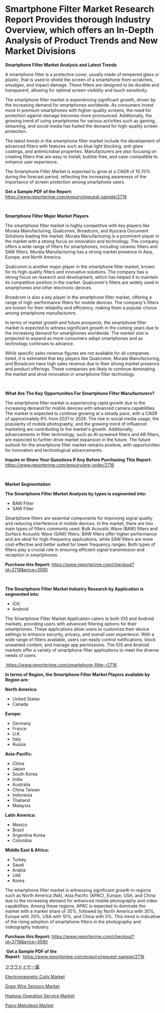 <p><h1>Smartphone Filter Market Research Report Provides thorough Industry Overview, which offers an In-Depth Analysis of Product Trends and New Market Divisions</h1></p><p><strong>Smartphone Filter Market Analysis and Latest Trends</strong></p>
<p><p>A smartphone filter is a protective cover, usually made of tempered glass or plastic, that is used to shield the screen of a smartphone from scratches, smudges, and impact damage. These filters are designed to be durable and transparent, allowing for optimal screen visibility and touch sensitivity.</p><p>The smartphone filter market is experiencing significant growth, driven by the increasing demand for smartphones worldwide. As consumers invest more in premium smartphones with higher-quality screens, the need for protection against damage becomes more pronounced. Additionally, the growing trend of using smartphones for various activities such as gaming, streaming, and social media has fueled the demand for high-quality screen protection.</p><p>The latest trends in the smartphone filter market include the development of advanced filters with features such as blue light blocking, anti-glare coatings, and antimicrobial properties. Manufacturers are also focusing on creating filters that are easy to install, bubble-free, and case-compatible to enhance user experience.</p><p>The Smartphone Filter Market is expected to grow at a CAGR of 10.70% during the forecast period, reflecting the increasing awareness of the importance of screen protection among smartphone users.</p></p>
<p><strong>Get a Sample PDF of the Report:&nbsp;</strong> <a href="https://www.reportprime.com/enquiry/request-sample/2716">https://www.reportprime.com/enquiry/request-sample/2716</a></p>
<p>&nbsp;</p>
<p><strong>Smartphone Filter Major Market Players</strong></p>
<p><p>The smartphone filter market is highly competitive with key players like Murata Manufacturing, Qualcomm, Broadcom, and Kyocera Document Solutions leading the market. Murata Manufacturing is a prominent player in the market with a strong focus on innovation and technology. The company offers a wide range of filters for smartphones, including ceramic filters and SAW filters. Murata Manufacturing has a strong market presence in Asia, Europe, and North America.</p><p>Qualcomm is another major player in the smartphone filter market, known for its high-quality filters and innovative solutions. The company has a strong focus on research and development, which has helped it to maintain its competitive position in the market. Qualcomm's filters are widely used in smartphones and other electronic devices.</p><p>Broadcom is also a key player in the smartphone filter market, offering a range of high-performance filters for mobile devices. The company's filters are known for their reliability and efficiency, making them a popular choice among smartphone manufacturers.</p><p>In terms of market growth and future prospects, the smartphone filter market is expected to witness significant growth in the coming years due to the increasing demand for smartphones worldwide. The market size is projected to expand as more consumers adopt smartphones and as technology continues to advance.</p><p>While specific sales revenue figures are not available for all companies listed, it is estimated that key players like Qualcomm, Murata Manufacturing, and Broadcom have high sales revenue due to their strong market presence and product offerings. These companies are likely to continue dominating the market and drive innovation in smartphone filter technology.</p></p>
<p>&nbsp;</p>
<p><strong>What Are The Key Opportunities For Smartphone Filter Manufacturers?</strong></p>
<p><p>The smartphone filter market is experiencing rapid growth due to the increasing demand for mobile devices with advanced camera capabilities. The market is expected to continue growing at a steady pace, with a CAGR of approximately 8% from 2021 to 2026. The rise in social media usage, the popularity of mobile photography, and the growing trend of influencer marketing are contributing to the market's growth. Additionally, advancements in filter technology, such as AI-powered filters and AR filters, are expected to further drive market expansion in the future. The future outlook for the smartphone filter market remains positive, with opportunities for innovation and technological advancements.</p></p>
<p><strong>Inquire or Share Your Questions If Any Before Purchasing This Report:</strong> <a href="https://www.reportprime.com/enquiry/pre-order/2716">https://www.reportprime.com/enquiry/pre-order/2716</a></p>
<p>&nbsp;</p>
<p><strong>Market Segmentation</strong></p>
<p><strong>The Smartphone Filter Market Analysis by types is segmented into:</strong></p>
<p><ul><li>BAW Filter</li><li>SAW Filter</li></ul></p>
<p><p>Smartphone filters are essential components for improving signal quality and reducing interference in mobile devices. In the market, there are two main types of filters commonly used: Bulk Acoustic Wave (BAW) filters and Surface Acoustic Wave (SAW) filters. BAW filters offer higher performance and are ideal for high-frequency applications, while SAW filters are more cost-effective and better suited for lower frequency ranges. Both types of filters play a crucial role in ensuring efficient signal transmission and reception in smartphones.</p></p>
<p><strong>Purchase this Report:&nbsp;</strong><a href="https://www.reportprime.com/checkout?id=2716&price=3590">https://www.reportprime.com/checkout?id=2716&price=3590</a></p>
<p>&nbsp;</p>
<p><strong>The Smartphone Filter Market Industry Research by Application is segmented into:</strong></p>
<p><ul><li>IOS</li><li>Android</li></ul></p>
<p><p>The Smartphone Filter Market Application caters to both IOS and Android markets, providing users with advanced filtering options for their smartphones. These applications allow users to customize their device settings to enhance security, privacy, and overall user experience. With a wide range of filters available, users can easily control notifications, block unwanted content, and manage app permissions. The IOS and Android markets offer a variety of smartphone filter applications to meet the diverse needs of users.</p></p>
<p><a href="https://www.reportprime.com/smartphone-filter-r2716">&nbsp;https://www.reportprime.com/smartphone-filter-r2716</a></p>
<p><strong>In terms of Region, the Smartphone Filter Market Players available by Region are:</strong></p>
<p>
    <p> <strong> North America: </strong>
        <ul>
            <li>United States</li>
            <li>Canada</li>
        </ul>
        </p> 
    <p> <strong> Europe: </strong>
        <ul>
            <li>Germany</li>
            <li>France</li>
            <li>U.K.</li>
            <li>Italy</li>
            <li>Russia</li>
        </ul>
        </p> 
    <p> <strong> Asia-Pacific: </strong>
        <ul>
            <li>China</li>
            <li>Japan</li>
            <li>South Korea</li>
            <li>India</li>
            <li>Australia</li>
            <li>China Taiwan</li>
            <li>Indonesia</li>
            <li>Thailand</li>
            <li>Malaysia</li>
        </ul>
        </p> 
    <p> <strong> Latin America: </strong>
        <ul>
            <li>Mexico</li>
            <li>Brazil</li>
            <li>Argentina Korea</li>
            <li>Colombia</li>
        </ul>
        </p> 
    <p> <strong> Middle East & Africa: </strong>
        <ul>
            <li>Turkey</li>
            <li>Saudi</li>
            <li>Arabia</li>
            <li>UAE</li>
            <li>Korea</li>
        </ul>
    </p>
    </p>
<p><p>The smartphone filter market is witnessing significant growth in regions such as North America (NA), Asia Pacific (APAC), Europe, USA, and China due to the increasing demand for enhanced mobile photography and video capabilities. Among these regions, APAC is expected to dominate the market with a market share of 35%, followed by North America with 30%, Europe with 20%, USA with 10%, and China with 5%. This trend is indicative of the rising adoption of smartphone filters in the photography and videography industry.</p></p>
<p><strong>Purchase this Report: </strong><a href="https://www.reportprime.com/checkout?id=2716&price=3590">https://www.reportprime.com/checkout?id=2716&price=3590</a></p>
<p>&nbsp;<strong>Get a Sample PDF of the Report:&nbsp;&nbsp;</strong><a href="https://www.reportprime.com/enquiry/request-sample/2716">https://www.reportprime.com/enquiry/request-sample/2716</a></p>
<p><strong></strong></p>
<p><p><a href="https://github.com/DwightHuels1/Market-Research-Report-List-2/blob/main/404775826454.md">クラウドイヤー菌</a></p><p><a href="https://github.com/santosh758595/Market-Research-Report-List-5/blob/main/electromagnetic-coils-market.md">Electromagnetic Coils Market</a></p><p><a href="https://github.com/elizabethdagraca/Market-Research-Report-List-4/blob/main/draw-wire-sensors-market.md">Draw Wire Sensors Market</a></p><p><a href="https://www.linkedin.com/pulse/insights-hadoop-operation-service-industry-market-financial-i87te">Hadoop Operation Service Market</a></p><p><a href="https://medium.com/@lynnullrich1993/comprehensive-analysis-of-the-global-piano-melodeon-market-growth-trends-market-forecasts-2024-397d9ac8fdac">Piano Melodeon Market</a></p></p>
